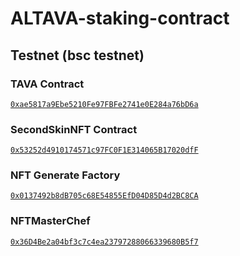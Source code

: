 # ALTAVA-staking-contract

## Testnet (bsc testnet)
### TAVA Contract 
[```0xae5817a9Ebe5210Fe97FBFe2741e0E284a76bD6a```](https://testnet.bscscan.com/address/0xae5817a9Ebe5210Fe97FBFe2741e0E284a76bD6a)

### SecondSkinNFT Contract
[```0x53252d4910174571c97FC0F1E314065B17020dfF```](https://testnet.bscscan.com/address/0x53252d4910174571c97FC0F1E314065B17020dfF)

### NFT Generate Factory 
[```0x0137492b8dB705c68E54855EfD04D85D4d2BC8CA```](https://testnet.bscscan.com/address/0x0137492b8dB705c68E54855EfD04D85D4d2BC8CA)

### NFTMasterChef 
[```0x36D4Be2a04bf3c7c4ea23797288066339680B5f7```](https://testnet.bscscan.com/address/0x36D4Be2a04bf3c7c4ea23797288066339680B5f7)